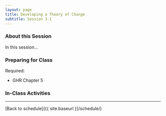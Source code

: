 ```yaml
---
layout: page
title: Developing a Theory of Change
subtitle: Session 3.1
---
```


### About this Session

In this session...

### Preparing for Class

Required: 

* GHR Chapter 5

### In-Class Activities


* * *

[Back to schedule]({{ site.baseurl }}/schedule/)